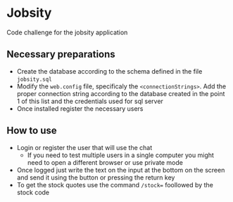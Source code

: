 # Jobsity
Code challenge for the jobsity application

## Necessary preparations
* Create the database according to the schema defined in the file `jobsity.sql`
* Modify the `web.config` file, specificaly the `<connectionStrings>`. Add the proper connection string according to the database created in the point 1 of this list and the credentials used for sql server
* Once installed register the necessary users

## How to use
* Login or register the user that will use the chat
  * If you need to test multiple users in a single computer you might need to open a different browser or use private mode
* Once logged just write the text on the input at the bottom on the screen and send it using the button or pressing the return key
* To get the stock quotes use the command `/stock=` foollowed by the stock code
